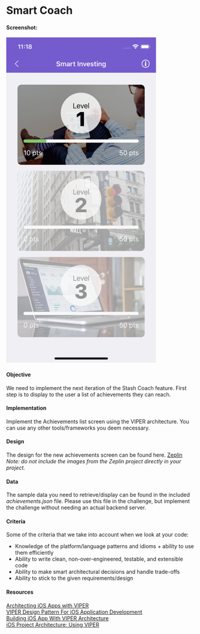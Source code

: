 # Smart Coach

#### Screenshot:
<img src="https://github.com/TongLin91/SmartCoach/blob/master/Smart%20Coach%20Simulator%20Screen%20Shot.png" width="400" height="866">

#### Objective
We need to implement the next iteration of the Stash Coach feature.  First step is to display to the user a list of achievements they can reach.  

#### Implementation
Implement the Achievements list screen using the VIPER architecture.  You can use any other tools/frameworks you deem necessary.

#### Design
The design for the new achievements screen can be found here. [Zeplin](https://scene.zeplin.io/project/5a5f7e1b4f9f24b874e0f19f/screen/5a60bbcacf6165237301ee21)
<br>_Note: do not include the images from the Zeplin project directly in your project._

#### Data
The sample data you need to retrieve/display can be found in the included _achievements.json_ file.  Please use this file in the challenge, but implement the challenge without needing an actual backend server.

#### Criteria
Some of the criteria that we take into account when we look at your code:
  - Knowledge of the platform/language patterns and idioms + ability to use them efficiently
  - Ability to write clean, non-over-engineered, testable, and extensible code
  - Ability to make smart architectural decisions and handle trade-offs
  - Ability to stick to the given requirements/design

#### Resources
[Architecting iOS Apps with VIPER](https://www.objc.io/issues/13-architecture/viper/)  
[VIPER Design Pattern For iOS Application Development](https://medium.com/@smalam119/viper-design-pattern-for-ios-application-development-7a9703902af6)  
[Building iOS App With VIPER Architecture](https://blog.mindorks.com/building-ios-app-with-viper-architecture-8109acc72227)  
[iOS Project Architecture: Using VIPER](https://cheesecakelabs.com/blog/ios-project-architecture-using-viper/)
